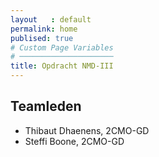 ```yaml
---
layout   : default
permalink: home
publised: true
# Custom Page Variables
# ─────────────────────
title: Opdracht NMD-III
---
```


Teamleden
---------

 - Thibaut Dhaenens, 2CMO-GD
 - Steffi Boone, 2CMO-GD